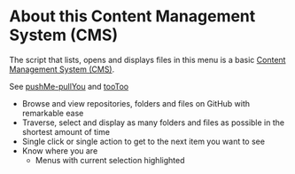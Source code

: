 # About this Content Management System (CMS)

The script that lists, opens and displays files in this menu is a basic [Content Management System (CMS)]( https://en.wikipedia.org/wiki/Content_management_system ).

See [pushMe-pullYou]( https://pushme-pullyou.github.io/ ) and [ tooToo]( https://pushme-pullyou.github.io/#https://rawgit.com/pushme-pullyou/pushme-pullyou.github.io/master/tootoo-more/README.md )

* Browse and view repositories, folders and files on GitHub with remarkable ease
* Traverse, select and display as many folders and files as possible in the shortest amount of time
* Single click or single action to get to the next item you want to see
* Know where you are
	* Menus with current selection highlighted